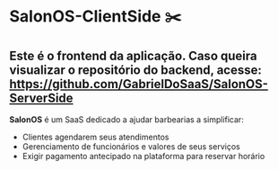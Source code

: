 # SalonOS-ClientSide ✂️
## Este é o frontend da aplicação. Caso queira visualizar o repositório do backend, acesse: https://github.com/GabrielDoSaaS/SalonOS-ServerSide
**SalonOS** é um SaaS dedicado a ajudar barbearias a simplificar:
 -  Clientes agendarem seus atendimentos
 -  Gerenciamento de funcionários e valores de seus serviços
 -  Exigir pagamento antecipado na plataforma para reservar horário

